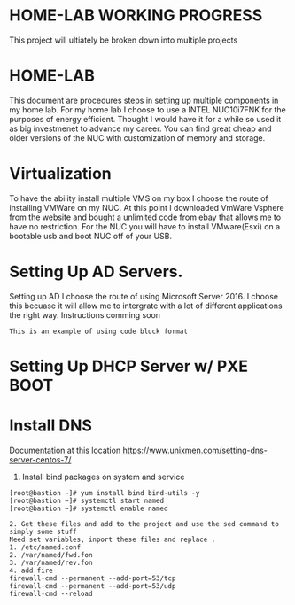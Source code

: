 # HOME-LAB WORKING PROGRESS
This project will ultiately be broken down into multiple projects 

# HOME-LAB

This document are procedures steps in setting up multiple components in my home lab.
For my home lab I choose to use a INTEL NUC10i7FNK for the purposes of energy efficient. 
Thought I would have it for a while so used it as big investmenet to advance my career. 
You can find great cheap and older versions of the NUC with customization of memory and storage. 


# Virtualization

To have the ability install multiple VMS on my box I choose the route of installing VMWare on my NUC. 
At this point I downloaded VmWare Vsphere from the website and bought a unlimited code from ebay that allows me to have no restriction. 
For the NUC you will have to install VMware(Esxi) on a bootable usb and boot NUC off of your USB. 


# Setting Up AD Servers. 

Setting up AD I choose the route of using Microsoft Server 2016. I choose this becuase it will allow me to intergrate with a lot of different applications the right way. Instructions comming soon 

```
This is an example of using code block format 

```

# Setting Up DHCP Server w/ PXE BOOT

# Install DNS

Documentation at this location 
https://www.unixmen.com/setting-dns-server-centos-7/

1. Install bind packages on system and service 
```
[root@bastion ~]# yum install bind bind-utils -y
[root@bastion ~]# systemctl start named
[root@bastion ~]# systemctl enable named

2. Get these files and add to the project and use the sed command to simply some stuff
Need set variables, inport these files and replace . 
1. /etc/named.conf
2. /var/named/fwd.fon
3. /var/named/rev.fon
4. add fire
firewall-cmd --permanent --add-port=53/tcp
firewall-cmd --permanent --add-port=53/udp
firewall-cmd --reload
```

